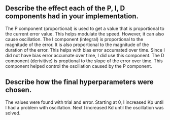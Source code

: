 ## Describe the effect each of the P, I, D components had in your implementation.

The P component (proportional) is used to get a value that is proportional to the current error value. This helps modulate the speed. However, it can also cause oscillation. The I component (integral) is proportional to the magnitude of the error. It is also proportional to the magnitude of the duration of the error. This helps with bias error accumated over time. Since I did not have bias error accumate over time, I did use this component. The D component (derivitive) is proptional to the slope of the error over time. This component helped control the oscillation caused by the P component. 

## Describe how the final hyperparameters were chosen.

The values were found with trial and error. Starting at 0, I increased Kp until I had a problem with oscillation. Next I increased Kd until the oscillation was solved. 